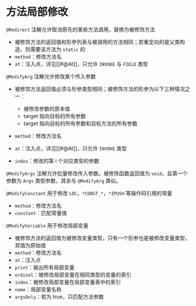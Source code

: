 # 方法局部修改

`@Redirect` 注解允许取消原先的某些方法调用，替换为被修饰方法

* 被修饰方法的返回值和形参列表与被调用的方法相同；若重定向的是父类构造，则需要该方法为 `static` 的
* `method`：修改方法名
* `at`：注入点，详见[[#@At]]，只允许 `INVOKE` 与 `FIELD` 类型

`@ModifyArg` 注解允许修改某个传入参数

* 被修饰方法返回值必须与形参类型相同；被修饰方法的形参为以下三种情况之一：

  * 被修改参数的原本值
  * target 指向目标的所有参数
  * target 指向目标的所有参数和目标方法的所有参数
* `method`：修改方法名
* `at`：注入点，详见[[#@At]]，只允许 `INVOKE` 类型
* `index`：修改的第 i 个对应类型的参数

`@ModifyArgs` 注解允许批量修改传入参数。被修饰函数返回值为 `void`，且第一个参数为 `Args` 类型参数，其余与 `@ModifyArg` 类似。

`@ModifyConstant` 用于修改 `LDC`，`*CONST_*`，`*IPUSH` 等操作码引用的常量

* `method`：修改方法名
* `constant`：匹配常量值

`@ModifyVariable` 用于修改局部变量

* 被修饰方法的返回值为被修改变量类型，只有一个形参也是被修改变量类型，其值为原始值
* `method`：修改方法名
* `at`：注入点
* `print`：输出所有局部变量
* `ordinal`：被修改局部变量在相同类型的变量的索引
* `index`：被修改局部变量在局部变量表中的索引
* `name`：局部变量名称
* `argsOnly`：若为 true，只匹配方法参数
